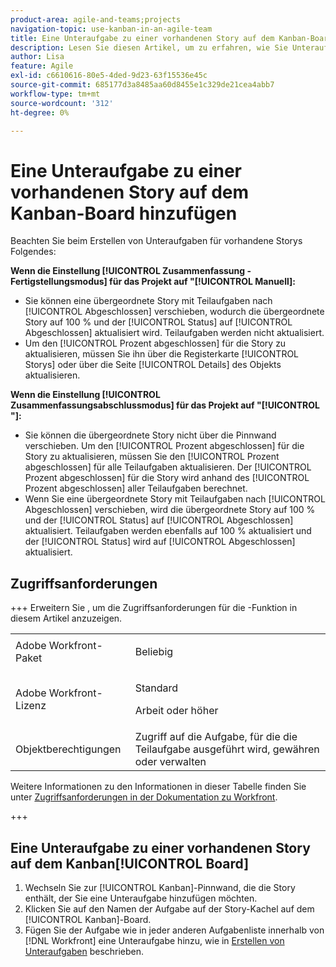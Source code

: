 ```yaml
---
product-area: agile-and-teams;projects
navigation-topic: use-kanban-in-an-agile-team
title: Eine Unteraufgabe zu einer vorhandenen Story auf dem Kanban-Board hinzufügen
description: Lesen Sie diesen Artikel, um zu erfahren, wie Sie Unteraufgaben für vorhandene Storys im Kanban-Board erstellen.
author: Lisa
feature: Agile
exl-id: c6610616-80e5-4ded-9d23-63f15536e45c
source-git-commit: 685177d3a8485aa60d8455e1c329de21cea4abb7
workflow-type: tm+mt
source-wordcount: '312'
ht-degree: 0%

---
```


# Eine Unteraufgabe zu einer vorhandenen Story auf dem Kanban-Board hinzufügen

Beachten Sie beim Erstellen von Unteraufgaben für vorhandene Storys Folgendes:

**Wenn die Einstellung [!UICONTROL Zusammenfassung - Fertigstellungsmodus] für das Projekt auf &quot;[!UICONTROL Manuell]:**

* Sie können eine übergeordnete Story mit Teilaufgaben nach [!UICONTROL Abgeschlossen] verschieben, wodurch die übergeordnete Story auf 100 % und der [!UICONTROL Status] auf [!UICONTROL Abgeschlossen] aktualisiert wird. Teilaufgaben werden nicht aktualisiert.
* Um den [!UICONTROL Prozent abgeschlossen] für die Story zu aktualisieren, müssen Sie ihn über die Registerkarte [!UICONTROL Storys] oder über die Seite [!UICONTROL Details] des Objekts aktualisieren.

**Wenn die Einstellung [!UICONTROL Zusammenfassungsabschlussmodus] für das Projekt auf &quot;[!UICONTROL &quot; &#x200B;]:**

* Sie können die übergeordnete Story nicht über die Pinnwand verschieben. Um den [!UICONTROL Prozent abgeschlossen] für die Story zu aktualisieren, müssen Sie den [!UICONTROL Prozent abgeschlossen] für alle Teilaufgaben aktualisieren. Der [!UICONTROL Prozent abgeschlossen] für die Story wird anhand des [!UICONTROL Prozent abgeschlossen] aller Teilaufgaben berechnet.
* Wenn Sie eine übergeordnete Story mit Teilaufgaben nach [!UICONTROL Abgeschlossen] verschieben, wird die übergeordnete Story auf 100 % und der [!UICONTROL Status] auf [!UICONTROL Abgeschlossen] aktualisiert. Teilaufgaben werden ebenfalls auf 100 % aktualisiert und der [!UICONTROL Status] wird auf [!UICONTROL Abgeschlossen] aktualisiert.

## Zugriffsanforderungen

+++ Erweitern Sie , um die Zugriffsanforderungen für die -Funktion in diesem Artikel anzuzeigen.

<table style="table-layout:auto"> 
 <col> 
 </col> 
 <col> 
 </col> 
 <tbody> 
  <tr> 
   <td role="rowheader">Adobe Workfront-Paket</td> 
   <td> <p>Beliebig</p> </td> 
  </tr> 
  <tr> 
   <td role="rowheader">Adobe Workfront-Lizenz</td> 
   <td> <p>Standard</p> 
   <p>Arbeit oder höher</p> </td> 
  </tr>
  <tr> 
   <td role="rowheader">Objektberechtigungen</td> 
   <td>Zugriff auf die Aufgabe, für die die Teilaufgabe ausgeführt wird, gewähren oder verwalten</td> 
  </tr> 
 </tbody> 
</table>

Weitere Informationen zu den Informationen in dieser Tabelle finden Sie unter [Zugriffsanforderungen in der Dokumentation zu Workfront](/help/quicksilver/administration-and-setup/add-users/access-levels-and-object-permissions/access-level-requirements-in-documentation.md).

+++

## Eine Unteraufgabe zu einer vorhandenen Story auf dem Kanban[!UICONTROL Board &#x200B;]

1. Wechseln Sie zur [!UICONTROL Kanban]-Pinnwand, die die Story enthält, der Sie eine Unteraufgabe hinzufügen möchten.
1. Klicken Sie auf den Namen der Aufgabe auf der Story-Kachel auf dem [!UICONTROL Kanban]-Board.
1. Fügen Sie der Aufgabe wie in jeder anderen Aufgabenliste innerhalb von [!DNL Workfront] eine Unteraufgabe hinzu, wie in [Erstellen von Unteraufgaben](../../manage-work/tasks/create-tasks/create-subtasks.md) beschrieben.
